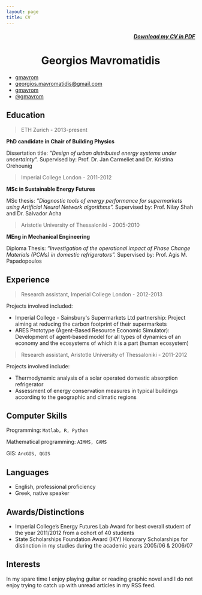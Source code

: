 ```yaml
---
layout: page
title: CV
---
```


<style>
	h1{ text-align: center; }
	h1:first-child{ display: none }
	h5{ text-align: right; }
	h1:first-child{ display: none }
</style>

##### <a href="http://mavromatidis.me/downloads/cv.pdf"><i class="fa fa-file-pdf-o"></i> Download my CV in PDF</a> 

# Georgios Mavromatidis

<div class="contact">
  <ul>
		<li><a href="https://www.linkedin.com/in/gmavrom"><i class="fa fa-linkedin"></i> gmavrom</a></li>
		<li><a href="mailto:georgios.mavromatidis@gmail.com?subject=Say%20Hello%20to%20George"><i class="fa fa-send"></i>  georgios.mavromatidis@gmail.com</a></li>
		<li><a href="https://github.com/gmavrom"><i class="fa fa-github"></i>  gmavrom</a></li>
		<li><a href="https://twitter.com/gmavrom"><i class="fa fa-twitter"></i>  @gmavrom</a></li>
	</ul>
</div>

## Education

> ETH Zurich - 2013-present

**PhD candidate in Chair of Building Physics**

Dissertation title: *”Design of urban distributed energy systems under uncertainty”.* Supervised by: Prof. Dr. Jan Carmeliet and Dr. Kristina Orehounig

> Imperial College London - 2011-2012

**MSc in Sustainable Energy Futures**

MSc thesis: *”Diagnostic tools of energy performance for supermarkets using Artificial Neural Network algorithms”.* Supervised by: Prof. Nilay Shah and Dr. Salvador Acha

> Aristotle University of Thessaloniki - 2005-2010

**MEng in Mechanical Engineering**

Diploma Thesis: *”Investigation of the operational impact of Phase Change Materials (PCMs) in domestic refrigerators”.* Supervised by: Prof. Agis M. Papadopoulos

## Experience  

> Research assistant, Imperial College London - 2012-2013

Projects involved included:

* Imperial College - Sainsbury's Supermarkets Ltd partnership: Project aiming at reducing the carbon footprint of their supermarkets
* ARES Prototype (Agent–Based Resource Economic Simulator): Development of agent-based model for all types of dynamics of an economy and the ecosystems of which it is a part (human ecosystem)

> Research assistant, Aristotle University of Thessaloniki - 2011-2012

Projects involved include:

* Thermodynamic analysis of a solar operated domestic absorption refrigerator
* Assessment of energy conservation measures in typical buildings according to the geographic and climatic regions

## Computer Skills
Programming: `Matlab, R, Python`

Mathematical programming: `AIMMS, GAMS`

GIS: `ArcGIS, QGIS`

## Languages

* English, professional proficiency
* Greek, native speaker

## Awards/Distinctions
* Imperial College’s Energy Futures Lab Award for best overall student of the year 2011/2012 from a cohort of 40 students
* State Scholarships Foundation Award (IKY) Honorary Scholarships for distinction in my studies during the academic years 2005/06 & 2006/07

## Interests

In my spare time I enjoy playing guitar or reading graphic novel and I do not enjoy trying to catch up with unread articles in my RSS feed.